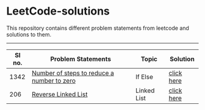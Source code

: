 # LeetCode-solutions
This repository contains different problem statements from leetcode and solutions to them.
***
| Sl no. | Problem Statements | Topic | Solution |
| ------ | ------------------ | ----- | -------- |
|1342| [Number of steps to reduce a number to zero](https://leetcode.com/problems/number-of-steps-to-reduce-a-number-to-zero/) | If Else |[click here](https://github.com/ShishirMagge/LeetCode-solutions/blob/main/LeetCode/number_of_steps_to_0.cpp) |
|206| [Reverse Linked List](https://leetcode.com/problems/reverse-linked-list/) | Linked List | [click here](https://github.com/ShishirMagge/LeetCode-solutions/blob/main/LeetCode/linked%20list%20reversal.cpp) |

